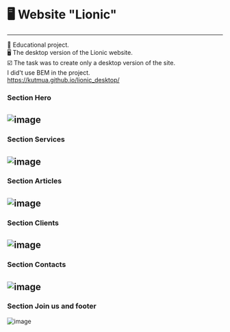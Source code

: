 # 🖥 Website "Lionic"
---
📒 Educational project.  
🖥 The desktop version of the Lionic website.  
☑️ The task was to create only a desktop version of the site.  
I did't use BEM in the project.  
https://kutmua.github.io/lionic_desktop/

### Section Hero 
![image](https://user-images.githubusercontent.com/101246310/157467823-f56c9178-35b5-415d-90e7-9925de25f41f.png)  
---

### Section Services
![image](https://user-images.githubusercontent.com/101246310/157467915-516493b9-bbe0-460a-a168-dfa07aa133a8.png)
---

### Section Articles
![image](https://user-images.githubusercontent.com/101246310/157468210-7309d934-54d1-4c3e-9fb7-8c3796b13c7f.png)
---

### Section Clients
![image](https://user-images.githubusercontent.com/101246310/157468413-9c0ee7f2-a134-44c9-9490-b3401edd54f4.png)
---

### Section Contacts
![image](https://user-images.githubusercontent.com/101246310/157468598-9f2161f1-5516-4c53-b059-feda9b89ef78.png)
---

### Section Join us and footer
![image](https://user-images.githubusercontent.com/101246310/157468691-7c2b6d59-cee5-4b7b-95be-f48f2f483522.png)








